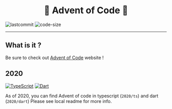 # <center>🎄 Advent of Code 🎄</center>

![lastcommit](https://img.shields.io/github/last-commit/delni/advent-of-code)
![code-size](https://img.shields.io/github/languages/code-size/delni/advent-of-code)

---

## What is it ?
Be sure to check out [Advent of Code](adventofcode.com/) website !

## 2020
[![TypeScript](https://img.shields.io/badge/-TypeScript-%23007ACC?style=flat&logo=typescript&logoColor=ffffff)](./2020/ts/README.MD)
[![Dart](https://img.shields.io/badge/-Dart-%230175C2?style=flat&logo=dart)](./2020/dart/README.MD)


As of 2020, you can find Advent of code in typescript (`2020/ts`) and dart (`2020/dart`) Please see local readme for more info.